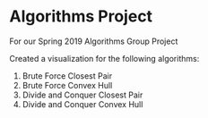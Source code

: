 # Algorithms Project

For our Spring 2019 Algorithms Group Project

Created a visualization for the following algorithms:
1) Brute Force Closest Pair
2) Brute Force Convex Hull
3) Divide and Conquer Closest Pair
4) Divide and Conquer Convex Hull
